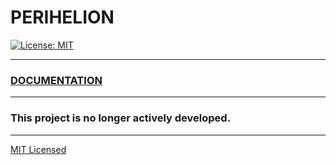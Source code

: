 # PERIHELION

[![License: MIT](https://img.shields.io/badge/License-MIT-yellow.svg)](https://opensource.org/licenses/MIT)

---

### [DOCUMENTATION](https://github.com/chishiki/perihelion/wiki)

---

### This project is no longer actively developed.

---

[MIT Licensed](LICENSE)

